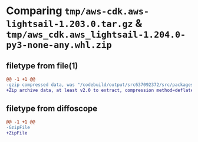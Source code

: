 # Comparing `tmp/aws-cdk.aws-lightsail-1.203.0.tar.gz` & `tmp/aws_cdk.aws_lightsail-1.204.0-py3-none-any.whl.zip`

## filetype from file(1)

```diff
@@ -1 +1 @@
-gzip compressed data, was "/codebuild/output/src637092372/src/packages/@aws-cdk/aws-lightsail/dist/python/aws-cdk.aws-lightsail-1.203.0.tar", last modified: Wed May 31 18:47:57 2023, max compression
+Zip archive data, at least v2.0 to extract, compression method=deflate
```

## filetype from diffoscope

```diff
@@ -1 +1 @@
-GzipFile
+ZipFile
```

